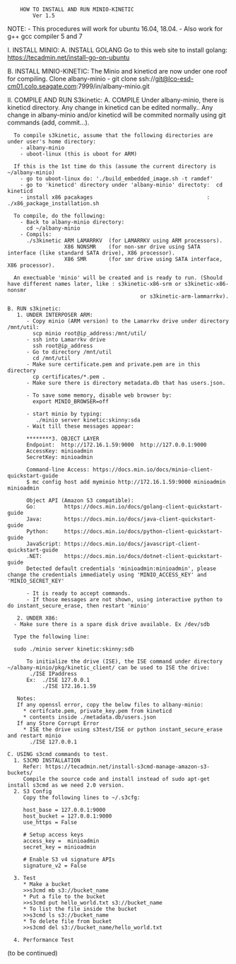 		HOW TO INSTALL AND RUN MINIO-KINETIC
			Ver 1.5

NOTE: - This procedures will work for ubuntu 16.04, 18.04.
      - Also work for g++ gcc compiler 5 and 7

I. INSTALL MINIO:
   A. INSTALL GOLANG
      Go to this web site to install golang:
      https://tecadmin.net/install-go-on-ubuntu

   B. INSTALL MINIO-KINETIC:
      The Minio and kineticd are now under one roof for compiling.
         Clone albany-minio
           - git clone ssh://git@lco-esd-cm01.colo.seagate.com:7999/in/albany-minio.git

II. COMPILE AND RUN  S3kinetic:
    A. COMPILE
      Under albany-minio, there is kineticd directory.
      Any change in kineticd can be edited normally..
      Any change in albany-minio and/or kineticd will be commited normally using git commands (add, commit...).

      To compile s3kinetic, assume that the following directories are under user's home directory:
        - albany-minio
        - uboot-linux (this is uboot for ARM)

      If this is the 1st time do this (assume the current directory is ~/albany-minio)
        - go to uboot-linux do: './build_embedded_image.sh -t ramdef'
        - go to 'kineticd' directory under 'albany-minio' directoty:  cd kineticd
        - install x86 pacakages                                    :  ./x86_package_installation.sh

      To compile, do the following:
        - Back to albany-minio directory:
          cd ~/albany-minio
        - Compils:
          ./s3kinetic ARM LAMARRKV  (for LAMARRKV using ARM processors).
                      X86 NONSMR    (for non-smr drive using SATA interface (like standard SATA drive), X86 processor).
                      X86 SMR       (for smr drive using SATA interface, X86 processor).

      An exectuable 'minio' will be created and is ready to run. (Should have different names later, like : s3kinetic-x86-srm or s3kinetic-x86-nonsmr 
                                              or s3kinetic-arm-lammarrkv).
      
    B. RUN s3kinetic:
       1. UNDER INTERPOSER ARM:
          - Copy minio (ARM version) to the Lamarrkv drive under directory /mnt/util:
            scp minio root@ip_address:/mnt/util/
          - ssh into Lamarrkv drive
            ssh root@ip_address
          - Go to directory /mnt/util
            cd /mnt/util
          - Make sure certificate.pem and private.pem are in this directory
            cp certificates/*.pem .
          - Make sure there is directory metadata.db that has users.json.

          - To save some memory, disable web browser by:
            export MINIO_BROWSER=off

          - start minio by typing:
             ./minio server kinetic:skinny:sda
          - Wait till these messages appear:

          ********3. OBJECT LAYER
          Endpoint:  http://172.16.1.59:9000  http://127.0.0.1:9000      
          AccessKey: minioadmin 
          SecretKey: minioadmin 

          Command-line Access: https://docs.min.io/docs/minio-client-quickstart-guide
          $ mc config host add myminio http://172.16.1.59:9000 minioadmin minioadmin

          Object API (Amazon S3 compatible):
          Go:         https://docs.min.io/docs/golang-client-quickstart-guide
          Java:       https://docs.min.io/docs/java-client-quickstart-guide
          Python:     https://docs.min.io/docs/python-client-quickstart-guide
          JavaScript: https://docs.min.io/docs/javascript-client-quickstart-guide
          .NET:       https://docs.min.io/docs/dotnet-client-quickstart-guide
          Detected default credentials 'minioadmin:minioadmin', please change the credentials immediately using 'MINIO_ACCESS_KEY' and 'MINIO_SECRET_KEY'

          - It is ready to accept commands.
          - If those messages are not shown, using interactive python to do instant_secure_erase, then restart 'minio'
            
       2. UNDER X86:
	  - Make sure there is a spare disk drive available. Ex /dev/sdb

	  Type the following line:

	  sudo ./minio server kinetic:skinny:sdb

          To initialize the drive (ISE), the ISE command under directory ~/albany-minio/pkg/kinetic_client/ can be used to ISE the drive:
	       ./ISE IPaddress 
          Ex:  ./ISE 127.0.0.1    
               ./ISE 172.16.1.59

       Notes:
       If any openssl error, copy the below files to albany-minio:
         * certifcate.pem, private_key.pem from kineticd
         * contents inside ./metadata.db/users.json
       If any Store Corrupt Error
         * ISE the drive using s3test/ISE or python instant_secure_erase  and restart minio
           ./ISE 127.0.0.1

    C. USING s3cmd commands to test.
      1. S3CMD INSTALLATION
         Refer: https://tecadmin.net/install-s3cmd-manage-amazon-s3-buckets/
         Compile the source code and install instead of sudo apt-get install s3cmd as we need 2.0 version.
      2. S3 Config
         Copy the following lines to ~/.s3cfg:

         host_base = 127.0.0.1:9000
         host_bucket = 127.0.0.1:9000
         use_https = False

         # Setup access keys
         access_key =  minioadmin
         secret_key = minioadmin

         # Enable S3 v4 signature APIs
         signature_v2 = False

      3. Test
         * Make a bucket  
         >>s3cmd mb s3://bucket_name
         * Put a file to the bucket
         >>s3cmd put hello_world.txt s3://bucket_name
         * To list the file inside the bucket
         >>s3cmd ls s3://bucket_name
         * To delete file from bucket
         >>s3cmd del s3://bucket_name/hello_world.txt

      4. Performance Test

(to be continued)






